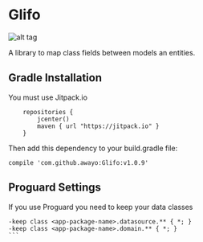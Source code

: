 # Glifo

![alt tag](http://i.imgur.com/ua29Un4.gif)

A library to map class fields between models an entities.


Gradle Installation
--------------------

You must use Jitpack.io
```
    repositories {
        jcenter()
        maven { url "https://jitpack.io" }
    }
```

Then add this dependency to your build.gradle file:
```
compile 'com.github.awayo:Glifo:v1.0.9'
```

Proguard Settings
------------------

If you use Proguard you need to keep your data classes

```
-keep class <app-package-name>.datasource.** { *; }
-keep class <app-package-name>.domain.** { *; }
```        
 
